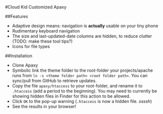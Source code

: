 #Cloud Kid Customized Apaxy

##Features
* Adaptive design means: navigation is **actually** usable on your tiny phone
* Rudimentary keyboard navigation
* The size and last-updated-date columns are hidden, to reduce clutter (TODO: make these tool tips?)
* Icons for file types

##Installation
* Clone Apaxy
* Symbolic link the theme folder  to the root-folder your projects/apache runs from `ln -s <theme folder path> <root folder path>`. You can sync/pull from GitHub to retrieve updates. 
* Copy the file `apaxy/htaccess` to your root-folder, and rename it to `.htaccess` (add a period to the beginning). You may need to currently be showing hidden files in Finder for this action to be allowed.
* Click `OK` to the pop-up warning (`.htaccess` is now a hidden file. _ssssh_)
* See the results in your browser!
